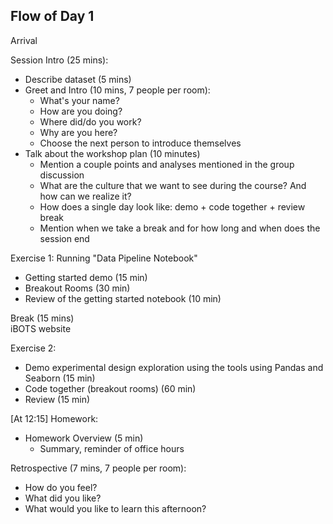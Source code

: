 ## Flow of Day 1

Arrival

Session Intro (25 mins):
- Describe dataset (5 mins)
- Greet and Intro (10 mins, 7 people per room): 
    - What's your name?
    - How are you doing?
    - Where did/do you work?
    - Why are you here?
    - Choose the next person to introduce themselves
- Talk about the workshop plan (10 minutes)
    - Mention a couple points and analyses mentioned in the group discussion
    - What are the culture that we want to see during the course? And how can we realize it?
    - How does a single day look like: demo + code together + review break
    - Mention when we take a break and for how long and when does the session end

Exercise 1: Running "Data Pipeline Notebook"
- Getting started demo (15 min)
- Breakout Rooms (30 min)
- Review of the getting started notebook (10 min)

Break (15 mins) <br>
iBOTS website

Exercise 2:
- Demo experimental design exploration using the tools using Pandas and Seaborn (15 min)
- Code together (breakout rooms) (60 min)
- Review (15 min)

[At 12:15] Homework:
- Homework Overview (5 min)
    - Summary, reminder of office hours

Retrospective (7 mins, 7 people per room):
- How do you feel?
- What did you like?
- What would you like to learn this afternoon?